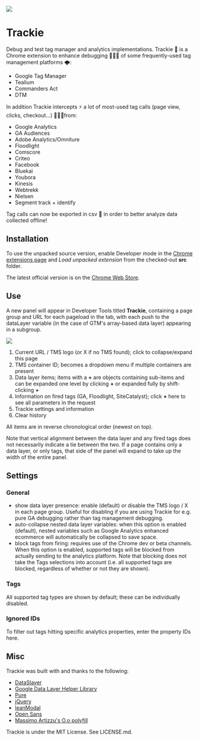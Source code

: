 ![](https://i.imgur.com/iymRnYu.jpg)
 
Trackie
==========

Debug and test tag manager and analytics implementations.
Trackie 🐞 is a Chrome extension to enhance debugging 👨🏼‍💻 of some frequently-used tag management platforms 🌩:
- Google Tag Manager
- Tealium
- Commanders Act
- DTM

In addition Trackie intercepts ⚡️ a lot of most-used tag calls (page view, clicks, checkout...) 🕵🏻‍♂‍from:
- Google Analytics
- GA Audiences
- Adobe Analytics/Omniture
- Floodlight
- Comscore 
- Criteo
- Facebook
- Bluekai
- Youbora
- Kinesis
- Webtrekk
- Nielsen
- Segment track + identify

Tag calls can now be exported in csv 💾 in order to better analyze data collected offline!

Installation
------------
To use the unpacked source version, enable Developer mode in the [Chrome extensions page](chrome://extensions/) and *Load unpacked extension* from the checked-out **src** folder.

The latest official version is on the [Chrome Web Store](https://chrome.google.com/webstore/detail/trackie/iphjjodolgbelaogcefgpegebgecopeh).

Use
---
A new panel will appear in Developer Tools titled **Trackie**, containing a page group and URL for each pageload in the tab, with each push to the dataLayer variable (in the case of GTM's array-based data layer) appearing in a subgroup.

![](https://i.imgur.com/AG7VjK8.png)

1. Current URL / TMS logo (or X if no TMS found); click to collapse/expand this page
2. TMS container ID; becomes a dropdown menu if multiple containers are present
3. Data layer items; items with a **+** are objects containing sub-items and can be expanded one level by clicking **+** or expanded fully by shift-clicking **+**
4. Information on fired tags (GA, Floodlight, SiteCatalyst); click **+** here to see all parameters in the request
5. Trackie settings and information
6. Clear history

All items are in reverse chronological order (newest on top).

Note that vertical alignment between the data layer and any fired tags does not necessarily indicate a tie between the two. If a page contains only a data layer, or only tags, that side of the panel will expand to take up the width of the entire panel.

Settings
--------
### General
- show data layer presence: enable (default) or disable the TMS logo / X in each page group. Useful for disabling if you are using Trackie for e.g. pure GA debugging rather than tag management debugging.
- auto-collapse nested data layer variables: when this option is enabled (default), nested variables such as Google Analytics enhanced ecommerce will automatically be collapsed to save space.
- block tags from firing: requires use of the Chrome dev or beta channels. When this option is enabled, supported tags will be blocked from actually sending to the analytics platform. Note that blocking does not take the Tags selections into account (i.e. all supported tags are blocked, regardless of whether or not they are shown).

### Tags
All supported tag types are shown by default; these can be individually disabled.

### Ignored IDs
To filter out tags hitting specific analytics properties, enter the property IDs here.

Misc
----
Trackie was built with and thanks to the following:
- [DataSlayer](https://github.com/sean-adams/dataslayer)
- [Google Data Layer Helper Library](https://github.com/google/data-layer-helper)
- [Pure](http://purecss.io/)
- [jQuery](http://jquery.com/)
- [leanModal](http://leanmodal.finelysliced.com.au/)
- [Open Sans](http://www.google.com/fonts/specimen/Open+Sans)
- [Massimo Artizzu's O.o polyfill](https://github.com/MaxArt2501/object-observe)

Trackie is under the MIT License. See LICENSE.md.